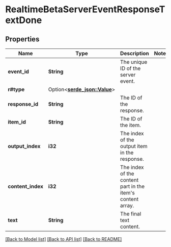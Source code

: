 # RealtimeBetaServerEventResponseTextDone

## Properties

Name | Type | Description | Notes
------------ | ------------- | ------------- | -------------
**event_id** | **String** | The unique ID of the server event. | 
**r#type** | Option<[**serde_json::Value**](.md)> |  | 
**response_id** | **String** | The ID of the response. | 
**item_id** | **String** | The ID of the item. | 
**output_index** | **i32** | The index of the output item in the response. | 
**content_index** | **i32** | The index of the content part in the item's content array. | 
**text** | **String** | The final text content. | 

[[Back to Model list]](../README.md#documentation-for-models) [[Back to API list]](../README.md#documentation-for-api-endpoints) [[Back to README]](../README.md)


